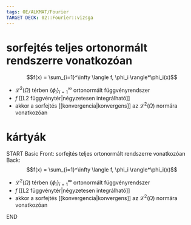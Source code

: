 ```yaml
---
tags: OE/ALKMAT/Fourier 
TARGET DECK: 02::Fourier::vizsga
---
```


# sorfejtés teljes ortonormált rendszerre vonatkozóan
$$f(x) = \sum_{i=1}^\infty \langle f, \phi_i \rangle*\phi_i(x)$$
- $\mathcal{L}^2 (\Omega)$ térben $\{ \phi_i \}_{i=1}^\infty$ ortonormált függvényrendszer
- $f$ [[L2 függvénytér|négyzetesen integrálható]] 
- akkor a sorfejtés [[konvergencia|konvergens]] az $\mathcal{L}^2 (\Omega)$ normára vonatkozóan

# kártyák
START
Basic
Front:
sorfejtés teljes ortonormált rendszerre vonatkozóan
Back:
$$f(x) = \sum_{i=1}^\infty \langle f, \phi_i \rangle*\phi_i(x)$$
- $\mathcal{L}^2 (\Omega)$ térben $\{ \phi_i \}_{i=1}^\infty$ ortonormált függvényrendszer
- $f$ [[L2 függvénytér|négyzetesen integrálható]] 
- akkor a sorfejtés [[konvergencia|konvergens]] az $\mathcal{L}^2 (\Omega)$ normára vonatkozóan
<!--ID: 1685831062070-->
END